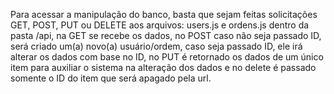 Para acessar a manipulação do banco, basta que sejam feitas solicitações GET, POST, PUT ou DELETE aos arquivos:
users.js e ordens.js dentro da pasta /api, na GET se recebe os dados, no POST caso não seja passado ID,
será criado um(a) novo(a) usuário/ordem, caso seja passado ID, ele irá alterar os dados com base no ID,
no PUT é retornado os dados de um único item para auxiliar o sistema na alteração dos dados e no delete
é passado somente o ID do item que será apagado pela url.